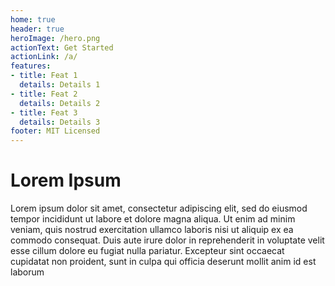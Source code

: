 ```yaml
---
home: true
header: true
heroImage: /hero.png
actionText: Get Started
actionLink: /a/
features:
- title: Feat 1
  details: Details 1
- title: Feat 2
  details: Details 2
- title: Feat 3
  details: Details 3
footer: MIT Licensed
---
```


# Lorem Ipsum

Lorem ipsum dolor sit amet, consectetur adipiscing elit, sed do eiusmod tempor incididunt ut labore et dolore magna aliqua. Ut enim ad minim veniam, quis nostrud exercitation ullamco laboris nisi ut aliquip ex ea commodo consequat. Duis aute irure dolor in reprehenderit in voluptate velit esse cillum dolore eu fugiat nulla pariatur. Excepteur sint occaecat cupidatat non proident, sunt in culpa qui officia deserunt mollit anim id est laborum
